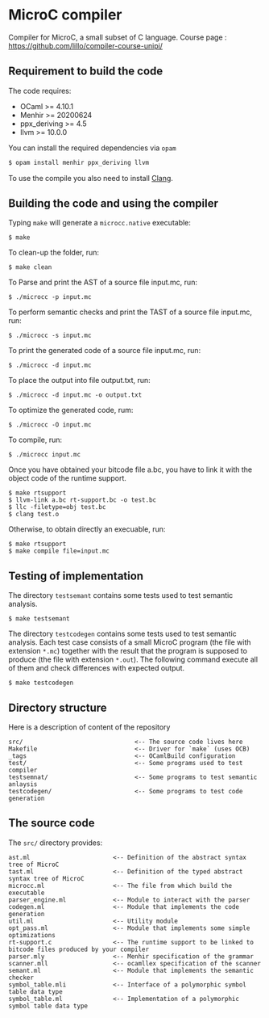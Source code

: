 # MicroC compiler
Compiler for MicroC, a small subset of C language. Course page : https://github.com/lillo/compiler-course-unipi/

## Requirement to build the code
The code requires:
* OCaml >= 4.10.1
* Menhir >= 20200624
* ppx_deriving >= 4.5 
* llvm >= 10.0.0

You can install the required dependencies via `opam`
```sh
$ opam install menhir ppx_deriving llvm
```
To use the compile you also need to install [Clang](https://clang.llvm.org/).

## Building the code and using the compiler
Typing `make` will generate a `microcc.native` executable:
```
$ make
```

To clean-up the folder, run:
```
$ make clean
```

To Parse and print the AST of a source file input.mc, run:
```
$ ./microcc -p input.mc
```
To perform semantic checks and print the TAST of a source file input.mc, run:
```
$ ./microcc -s input.mc
```

To print the generated code of a source file input.mc, run:
```
$ ./microcc -d input.mc
```

To place the output into file output.txt, run:
```
$ ./microcc -d input.mc -o output.txt
```

To optimize the generated code, rum:
```
$ ./microcc -O input.mc
```

To compile, run:
```
$ ./microcc input.mc
```
Once you have obtained your bitcode file a.bc, you have to link it with the object code of the runtime support.
```
$ make rtsupport
$ llvm-link a.bc rt-support.bc -o test.bc
$ llc -filetype=obj test.bc
$ clang test.o
```

Otherwise, to obtain directly an execuable, run:
```
$ make rtsupport
$ make compile file=input.mc
```
## Testing of implementation
The directory `testsemant` contains some tests used to test semantic analysis.
```
$ make testsemant
```
The directory `testcodegen` contains some tests used to test semantic analysis.
Each test case consists of a small MicroC program (the file with extension `*.mc`) together 
with the result that the program is supposed to produce (the file with extension `*.out`). The following command execute all of them and check differences with expected output.
```
$ make testcodegen
```

## Directory structure #

Here is a description of content of the repository

    src/                               <-- The source code lives here
    Makefile                           <-- Driver for `make` (uses OCB)
    _tags                              <-- OCamlBuild configuration
    test/                              <-- Some programs used to test compiler
    testsemnat/                        <-- Some programs to test semantic anlaysis
    testcodegen/                       <-- Some programs to test code generation

## The source code

The `src/` directory provides:

    ast.ml                       <-- Definition of the abstract syntax tree of MicroC
    tast.ml                      <-- Definition of the typed abstract syntax tree of MicroC 
    microcc.ml                   <-- The file from which build the executable 
    parser_engine.ml             <-- Module to interact with the parser
    codegen.ml                   <-- Module that implements the code generation
    util.ml                      <-- Utility module  
    opt_pass.ml                  <-- Module that implements some simple optimizations
    rt-support.c                 <-- The runtime support to be linked to bitcode files produced by your compiler
    parser.mly                   <-- Menhir specification of the grammar 
    scanner.mll                  <-- ocamllex specification of the scanner
    semant.ml                    <-- Module that implements the semantic checker
    symbol_table.mli             <-- Interface of a polymorphic symbol table data type
    symbol_table.ml              <-- Implementation of a polymorphic symbol table data type 